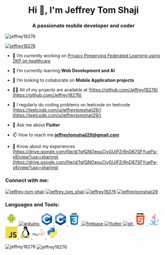 <h1 align="center">Hi 👋, I'm Jeffrey Tom Shaji</h1>
<h3 align="center">A passionate mobile developer and coder</h3>

<p align="left"> <img src="https://komarev.com/ghpvc/?username=jeffrey18276&label=Profile%20views&color=0e75b6&style=flat" alt="jeffrey18276" /> </p>

<p align="left"> <a href="https://github.com/ryo-ma/github-profile-trophy"><img src="https://github-profile-trophy.vercel.app/?username=jeffrey18276" alt="jeffrey18276" /></a> </p>

- 🔭 I’m currently working on [Privacy Preserving Federated Learning using ZKP on healthcare](https://github.com/flahi/ZKP-for-Federated-Learning/tree/main)

- 🌱 I’m currently learning **Web Development and AI**

- 👯 I’m looking to collaborate on **Mobile Application projects**

- 👨‍💻 All of my projects are available at [https://github.com/Jeffrey18276](https://github.com/Jeffrey18276)

- 📝 I regularly do coding problems on leetcode on leetcode [https://leetcode.com/u/jeffreytomshaji29/](https://leetcode.com/u/jeffreytomshaji29/)

- 💬 Ask me about **Flutter**

- 📫 How to reach me **jeffreytomshaji29@gmail.com**

- 📄 Know about my experiences [https://drive.google.com/file/d/1gfQNOeouCiyGUiPZrRnD67SFYuePa-y8/view?usp=sharing](https://drive.google.com/file/d/1gfQNOeouCiyGUiPZrRnD67SFYuePa-y8/view?usp=sharing)

<h3 align="left">Connect with me:</h3>
<p align="left">
<a href="https://linkedin.com/in/jeffrey-tom-shaji" target="blank"><img align="center" src="https://raw.githubusercontent.com/rahuldkjain/github-profile-readme-generator/master/src/images/icons/Social/linked-in-alt.svg" alt="jeffrey-tom-shaji" height="30" width="40" /></a>
<a href="https://instagram.com/jeffrey_tom_shaji" target="blank"><img align="center" src="https://raw.githubusercontent.com/rahuldkjain/github-profile-readme-generator/master/src/images/icons/Social/instagram.svg" alt="jeffrey_tom_shaji" height="30" width="40" /></a>
<a href="https://codeforces.com/profile/jeffrey18276" target="blank"><img align="center" src="https://raw.githubusercontent.com/rahuldkjain/github-profile-readme-generator/master/src/images/icons/Social/codeforces.svg" alt="jeffrey18276" height="30" width="40" /></a>
<a href="https://www.leetcode.com/jeffreytomshaji29" target="blank"><img align="center" src="https://raw.githubusercontent.com/rahuldkjain/github-profile-readme-generator/master/src/images/icons/Social/leet-code.svg" alt="jeffreytomshaji29" height="30" width="40" /></a>
</p>

<h3 align="left">Languages and Tools:</h3>
<p align="left"> <a href="https://developer.android.com" target="_blank" rel="noreferrer"> <img src="https://raw.githubusercontent.com/devicons/devicon/master/icons/android/android-original-wordmark.svg" alt="android" width="40" height="40"/> </a> <a href="https://www.arduino.cc/" target="_blank" rel="noreferrer"> <img src="https://cdn.worldvectorlogo.com/logos/arduino-1.svg" alt="arduino" width="40" height="40"/> </a> <a href="https://www.cprogramming.com/" target="_blank" rel="noreferrer"> <img src="https://raw.githubusercontent.com/devicons/devicon/master/icons/c/c-original.svg" alt="c" width="40" height="40"/> </a> <a href="https://www.w3schools.com/cpp/" target="_blank" rel="noreferrer"> <img src="https://raw.githubusercontent.com/devicons/devicon/master/icons/cplusplus/cplusplus-original.svg" alt="cplusplus" width="40" height="40"/> </a> <a href="https://www.w3schools.com/css/" target="_blank" rel="noreferrer"> <img src="https://raw.githubusercontent.com/devicons/devicon/master/icons/css3/css3-original-wordmark.svg" alt="css3" width="40" height="40"/> </a> <a href="https://firebase.google.com/" target="_blank" rel="noreferrer"> <img src="https://www.vectorlogo.zone/logos/firebase/firebase-icon.svg" alt="firebase" width="40" height="40"/> </a> <a href="https://flutter.dev" target="_blank" rel="noreferrer"> <img src="https://www.vectorlogo.zone/logos/flutterio/flutterio-icon.svg" alt="flutter" width="40" height="40"/> </a> <a href="https://git-scm.com/" target="_blank" rel="noreferrer"> <img src="https://www.vectorlogo.zone/logos/git-scm/git-scm-icon.svg" alt="git" width="40" height="40"/> </a> <a href="https://www.w3.org/html/" target="_blank" rel="noreferrer"> <img src="https://raw.githubusercontent.com/devicons/devicon/master/icons/html5/html5-original-wordmark.svg" alt="html5" width="40" height="40"/> </a> <a href="https://www.java.com" target="_blank" rel="noreferrer"> <img src="https://raw.githubusercontent.com/devicons/devicon/master/icons/java/java-original.svg" alt="java" width="40" height="40"/> </a> <a href="https://developer.mozilla.org/en-US/docs/Web/JavaScript" target="_blank" rel="noreferrer"> <img src="https://raw.githubusercontent.com/devicons/devicon/master/icons/javascript/javascript-original.svg" alt="javascript" width="40" height="40"/> </a> <a href="https://www.linux.org/" target="_blank" rel="noreferrer"> <img src="https://raw.githubusercontent.com/devicons/devicon/master/icons/linux/linux-original.svg" alt="linux" width="40" height="40"/> </a> <a href="https://www.mysql.com/" target="_blank" rel="noreferrer"> <img src="https://raw.githubusercontent.com/devicons/devicon/master/icons/mysql/mysql-original-wordmark.svg" alt="mysql" width="40" height="40"/> </a> <a href="https://www.python.org" target="_blank" rel="noreferrer"> <img src="https://raw.githubusercontent.com/devicons/devicon/master/icons/python/python-original.svg" alt="python" width="40" height="40"/> </a> </p>

<p><img align="left" src="https://github-readme-stats.vercel.app/api/top-langs?username=jeffrey18276&show_icons=true&locale=en&layout=compact" alt="jeffrey18276" /></p>

<p>&nbsp;<img align="center" src="https://github-readme-stats.vercel.app/api?username=jeffrey18276&show_icons=true&locale=en" alt="jeffrey18276" /></p>
